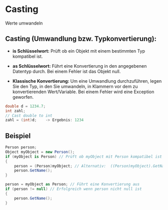 # Casting

Werte umwandeln


<!-- .slide: class="left" -->
## Casting (Umwandlung bzw. Typkonvertierung):

* **is Schlüsselwort:** Prüft ob ein Objekt mit einem bestimmten Typ kompatibel ist.

* **as Schlüsselwort:** Führt eine Konvertierung in den angegebenen Datentyp durch. Bei einem Fehler ist das Objekt null.

* **Klassische Konvertierung:** Um eine Umwandlung durchzuführen, legen Sie den Typ, in den Sie umwandeln, in Klammern vor dem zu konvertierenden Wert/Variable. Bei einem Fehler wird eine Exception geworfen.

```csharp
double d = 1234.7;
int zahl;
// Cast double to int
zahl = (int)d;    -> Ergebnis: 1234
```


<!-- .slide: class="left" -->
## Beispiel

```csharp
Person person;
Object myObject = new Person();
if (myObject is Person) // Prüft ob myObject mit Person kompatibel ist
{
    person = (Person)myObject; // Alternativ:  ((Person)myObject).GetName();
    person.GetName();
}

```

```csharp
person = myObject as Person; // Führt eine Konvertierung aus
if (person != null) // Erfolgreich wenn person nicht null ist
{
    person.GetName();
}
```